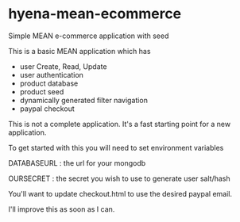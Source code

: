 # hyena-mean-ecommerce
Simple MEAN e-commerce application with seed

This is a basic MEAN application which has

- user Create, Read, Update
- user authentication
- product database
- product seed
- dynamically generated filter navigation 
- paypal checkout

This is not a complete application. It's a fast starting point for a new application. 

To get started with this you will need to set environment variables 

DATABASEURL : the url for your mongodb

OURSECRET : the secret you wish to use to generate user salt/hash

You'll want to update checkout.html to use the desired paypal email. 

I'll improve this as soon as I can.

